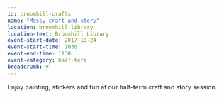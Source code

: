 ```yaml
---
id: broomhill-crafts
name: "Messy craft and story"
location: broomhill-library
location-text: Broomhill Library
event-start-date: 2017-10-24
event-start-time: 1030
event-end-time: 1130
event-category: half-term
breadcrumb: y
---
```


Enjoy painting, stickers and fun at our half-term craft and story session.
